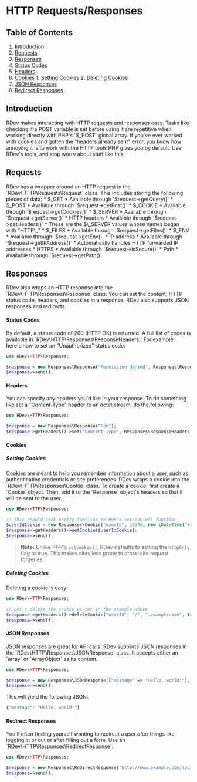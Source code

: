 # HTTP Requests/Responses

## Table of Contents
1. [Introduction](#introduction)
2. [Requests](#requests)
3. [Responses](#responses)
  1. [Status Codes](#status-codes)
  2. [Headers](#headers)
  3. [Cookies](#cookies)
    1. [Setting Cookies](#setting-cookies)
    2. [Deleting Cookies](#deleting-cookies)
  4. [JSON Responses](#json-responses)
  5. [Redirect Responses](#redirect-responses)

<h2 id="introduction">Introduction</h2>
RDev makes interacting with HTTP requests and responses easy.  Tasks like checking if a POST variable is set before using it are repetitive when working directly with PHP's `$_POST` global array.  If you've ever worked with cookies and gotten the "headers already sent" error, you know how annoying it is to work with the HTTP tools PHP gives you by default.  Use RDev's tools, and stop worry about stuff like this.
  
<h2 id="requests">Requests</h2>
RDev has a wrapper around an HTTP request in the `RDev\HTTP\Requests\Request` class.  This includes storing the following pieces of data:
* $_GET
  * Available through `$request->getQuery()`
* $_POST
  * Available through `$request->getPost()`
* $_COOKIE
  * Available through `$request->getCookies()`
* $_SERVER
  * Available through `$request->getServer()`
* HTTP headers
  * Available through `$request->getHeaders()`
  * These are the $\_SERVER values whose names began with "HTTP\_"
* $_FILES
  * Available through `$request->getFiles()`
* $_ENV
  * Available through `$request->getEnv()`
* IP address
  * Available through `$request->getIPAddress()`
  * Automatically handles HTTP forwarded IP addresses
* HTTPS
  * Available through `$request->isSecure()`
* Path
  * Available through `$request->getPath()`

<h2 id="responses">Responses</h2>
RDev also wraps an HTTP response into the `RDev\HTTP\Responses\Response` class.  You can set the content, HTTP status code, headers, and cookies in a response.  RDev also supports JSON responses and redirects.

<h4 id="status-codes">Status Codes</h4>
By default, a status code of 200 (HTTP OK) is returned.  A full list of codes is available in `RDev\HTTP\Responses\ResponseHeaders`.  For example, here's how to set an "Unauthorized" status code:

```php
use RDev\HTTP\Responses;

$response = new Responses\Response("Permission denied", Responses\ResponseHeaders::HTTP_UNAUTHORIZED);
$response->send();
```

<h4 id="headers">Headers</h4>
You can specify any headers you'd like in your response.  To do something like set a "Content-Type" header to an octet stream, do the following:

```php
use RDev\HTTP\Responses;

$response = new Responses\Response("Foo");
$response->getHeaders()->set("Content-Type", Responses\ResponseHeaders::CONTENT_TYPE_OCTET_STREAM);
```

<h4 id="cookies">Cookies</h4>
<h5 id="setting-cookies">Setting Cookies</h5>
Cookies are meant to help you remember information about a user, such as authentication credentials or site preferences.  RDev wraps a cookie into the `RDev\HTTP\Responses\Cookie` class.  To create a cookie, first create a `Cookie` object.  Then, add it to the `Response` object's headers so that it will be sent to the user.

```php
use RDev\HTTP\Responses;

// This should look pretty familiar to PHP's setcookie() function
$userIdCookie = new Responses\Cookie("userId", 12345, new \DateTime("+1 week"), "/", ".example.com", true, true);
$response->getHeaders()->setCookie($userIdCookie);
$response->send();
```

> **Note:** Unlike PHP's `setcookie()`, RDev defaults to setting the `httpOnly` flag to true.  This makes sites less prone to cross-site request forgeries. 

<h5 id="deleting-cookies">Deleting Cookies</h5>
Deleting a cookie is easy:

```php
use RDev\HTTP\Responses;

// Let's delete the cookie we set in the example above
$response->getHeaders()->deleteCookie("userId", "/", ".example.com", true, true);
$response->send();
```

<h4 id="json-responses">JSON Responses</h4>
JSON responses are great for API calls.  RDev supports JSON responses in the `RDev\HTTP\Responses\JSONResponse` class.  It accepts either an `array` or `ArrayObject` as its content.

```php
use RDev\HTTP\Responses;

$response = new Responses\JSONResponse(["message" => "Hello, world!"], Responses\ResponseHeaders::HTTP_OK);
$response->send();
```

This will yield the following JSON:

```javascript
{"message": "Hello, world!"}
```

<h4 id="redirect-responses">Redirect Responses</h4>
You'll often finding yourself wanting to redirect a user after things like logging in or out or after filling out a form.  Use an `RDev\HTTP\Responses\RedirectResponse`:

```php
use RDev\HTTP\Responses;

$response = new Responses\RedirectResponse("http://www.example.com/login", Responses\ResponseHeaders::HTTP_FOUND);
$response->send();
```
